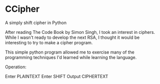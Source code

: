 # CCipher
A simply shift cipher in Python

After reading The Code Book by Simon Singh, I took an interest in ciphers. While I wasn't ready to develop the next RSA,
I thought it would be interesting to try to make a cipher program.

This simple python program allowed me to exercise many of the programming techniques I'd learned while learning the language.

Operation:

Enter PLAINTEXT
Enter SHIFT
Output CIPHERTEXT
